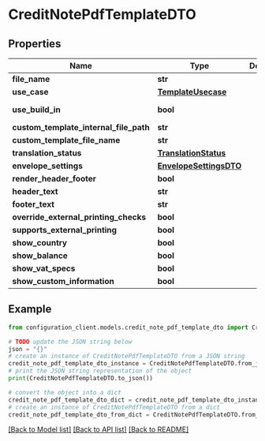 # CreditNotePdfTemplateDTO


## Properties

Name | Type | Description | Notes
------------ | ------------- | ------------- | -------------
**file_name** | **str** |  | [optional] 
**use_case** | [**TemplateUsecase**](TemplateUsecase.md) |  | [optional] 
**use_build_in** | **bool** |  | [optional] [readonly] 
**custom_template_internal_file_path** | **str** |  | [optional] 
**custom_template_file_name** | **str** |  | [optional] 
**translation_status** | [**TranslationStatus**](TranslationStatus.md) |  | [optional] 
**envelope_settings** | [**EnvelopeSettingsDTO**](EnvelopeSettingsDTO.md) |  | [optional] 
**render_header_footer** | **bool** |  | [optional] 
**header_text** | **str** |  | [optional] 
**footer_text** | **str** |  | [optional] 
**override_external_printing_checks** | **bool** |  | [optional] 
**supports_external_printing** | **bool** |  | [optional] 
**show_country** | **bool** |  | [optional] 
**show_balance** | **bool** |  | [optional] 
**show_vat_specs** | **bool** |  | [optional] 
**show_custom_information** | **bool** |  | [optional] 

## Example

```python
from configuration_client.models.credit_note_pdf_template_dto import CreditNotePdfTemplateDTO

# TODO update the JSON string below
json = "{}"
# create an instance of CreditNotePdfTemplateDTO from a JSON string
credit_note_pdf_template_dto_instance = CreditNotePdfTemplateDTO.from_json(json)
# print the JSON string representation of the object
print(CreditNotePdfTemplateDTO.to_json())

# convert the object into a dict
credit_note_pdf_template_dto_dict = credit_note_pdf_template_dto_instance.to_dict()
# create an instance of CreditNotePdfTemplateDTO from a dict
credit_note_pdf_template_dto_from_dict = CreditNotePdfTemplateDTO.from_dict(credit_note_pdf_template_dto_dict)
```
[[Back to Model list]](../README.md#documentation-for-models) [[Back to API list]](../README.md#documentation-for-api-endpoints) [[Back to README]](../README.md)


